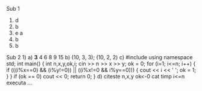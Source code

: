 Sub 1
1) d
2) b
3) ~~c~~ a
4) b
5) b

Sub 2
1) 
  a) **3** 4 6 8 9 15
  b) (10, 3, 3); (10, 2, 2)
  c) 
#include <iostream>
using namespace std;
int main()
{
    int n,x,y,ok,i;
    cin >> n >> x >> y;
    ok = 0;
    for (i=1; i<=n; i++) {
        if (((i%x==0) && (i%y!=0)) || ((i%x!=0 && i%y==0))) {
            cout << i << ' ';
            ok = 1;
        }
    }
    if (ok == 0)
        cout << 0;
    return 0;
}
  d) 
citeste n,x,y
ok<-0
cat timp i<=n executa ...
